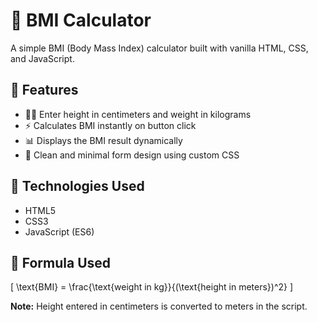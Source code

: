 # 🧮 BMI Calculator

A simple BMI (Body Mass Index) calculator built with vanilla HTML, CSS, and JavaScript.

## 📐 Features

- 🏋️‍♂️ Enter height in centimeters and weight in kilograms
- ⚡ Calculates BMI instantly on button click
- 📊 Displays the BMI result dynamically
- 🧼 Clean and minimal form design using custom CSS

## 🚀 Technologies Used

- HTML5
- CSS3
- JavaScript (ES6)

## 🧠 Formula Used

\[
\text{BMI} = \frac{\text{weight in kg}}{(\text{height in meters})^2}
\]

**Note:** Height entered in centimeters is converted to meters in the script.
